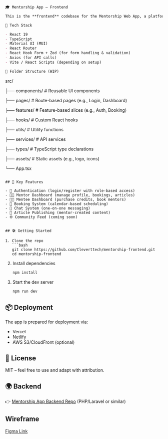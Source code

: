 ```markdown
🎓 Mentorship App – Frontend

This is the **frontend** codebase for the Mentorship Web App, a platform that connects mentors with mentees through a credit-based booking system. The frontend is built with React 19, TypeScript, and Material UI (MUI), and handles all user-facing features.

🚀 Tech Stack

- React 19
- TypeScript
- Material UI (MUI)
- React Router
- React Hook Form + Zod (for form handling & validation)
- Axios (for API calls)
- Vite / React Scripts (depending on setup)

📁 Folder Structure (WIP)
```

src/

├── components/ # Reusable UI components

├── pages/ # Route-based pages (e.g., Login, Dashboard)

├── features/ # Feature-based slices (e.g., Auth, Booking)

├── hooks/ # Custom React hooks

├── utils/ # Utility functions

├── services/ # API services

├── types/ # TypeScript type declarations

├── assets/ # Static assets (e.g., logo, icons)

└── App.tsx

````

## 🧠 Key Features

- 🔐 Authentication (login/register with role-based access)
- 👩‍🏫 Mentor Dashboard (manage profile, bookings, articles)
- 👩‍🎓 Mentee Dashboard (purchase credits, book mentors)
- 📆 Booking System (calendar-based scheduling)
- 💬 Chat System (one-on-one messaging)
- 📝 Article Publishing (mentor-created content)
- 🌐 Community Feed (coming soon)


## 🛠️ Getting Started

1. Clone the repo
   ```bash
   git clone https://github.com/Cleverttech/mentorship-frontend.git
   cd mentorship-frontend
````

2. Install dependencies

   ```bash
   npm install
   ```

3. Start the dev server

   ```bash
   npm run dev
   ```

## 📦 Deployment

The app is prepared for deployment via:

- Vercel
- Netlify
- AWS S3/CloudFront (optional)

## 📄 License

MIT – feel free to use and adapt with attribution.

## 🌍 Backend

👉 [Mentorship App Backend Repo](https://github.com/Cleverttech/mentorship-app-be) (PHP/Laravel or similar)

## Wireframe

[Figma Link](https://www.figma.com/design/ImiChez7djSmglCEjs5RGj/Figma-basics?node-id=1669-162202&t=zB42eZlQSmMtjgTy-1)
